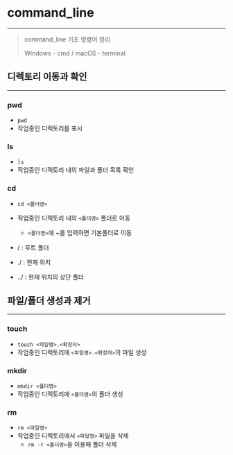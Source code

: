 # command_line

---

> command_line 기초 명령어 정리
>
> Windows - cmd / macOS - terminal

## 디렉토리 이동과 확인

---

### pwd

- `pwd`
- 작업중인 디렉토리를 표시

### ls

- `ls`
- 작업중인 디렉토리 내의 파일과 폴더 목록 확인

### cd

- `cd <폴더명>`

- 작업중인 디렉토리 내의 `<폴더명>` 폴더로 이동

  - `<폴더명>`에 ~를 입력하면 기본폴더로 이동
-   / : 루트 폴더
  - ./ : 현재 위치
  - ../ : 현재 위치의 상단 폴더
  
  

## 파일/폴더 생성과 제거

---

### touch

- `touch <파일명>.<확장자>` 
- 작업중인 디렉토리에 `<파일명>.<확장자>`의 파일 생성

### mkdir

- `mkdir <폴더명>` 
- 작업중인 디렉토리에 `<폴더명>`의 폴더 생성

### rm

- `rm <파일명>`
- 작업중인 디렉토리에서 `<파일명>` 파일을 삭제
  - `rm -r <폴더명>`을 이용해 폴더 삭제